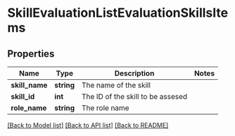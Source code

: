 # SkillEvaluationListEvaluationSkillsItems

## Properties
Name | Type | Description | Notes
------------ | ------------- | ------------- | -------------
**skill_name** | **string** | The name of the skill | 
**skill_id** | **int** | The ID of the skill to be assesed | 
**role_name** | **string** | The role name | 

[[Back to Model list]](../README.md#documentation-for-models) [[Back to API list]](../README.md#documentation-for-api-endpoints) [[Back to README]](../README.md)


